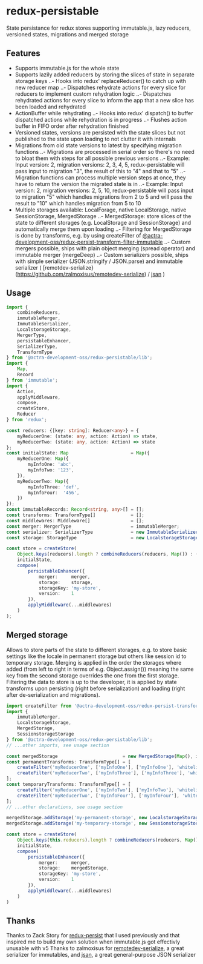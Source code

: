 # redux-persistable

State persistance for redux stores supporting immutable.js, lazy reducers, versioned states, migrations and merged storage


## Features

- Supports immutable.js for the whole state
- Supports lazily added reducers by storing the slices of state in separate storage keys
..- Hooks into redux' replaceReducer() to catch up with new reducer map
..- Dispatches rehydrate actions for every slice for reducers to implement custom rehydration logic
..- Dispatches rehydrated actions for every slice to inform the app that a new slice has been loaded and rehydrated
- ActionBuffer while rehydrating
..- Hooks into redux' dispatch() to buffer dispatched actions while rehydration is in progress
..- Flushes action buffer in FIFO order after rehydration finished
- Versioned states, versions are persisted with the state slices but not published to the state upon loading to not clutter it with internals
- Migrations from old state versions to latest by specifying migration functions
..- Migrations are processed in serial order so there's no need to bloat them with steps for all possible previous versions
..- Example: Input version: 2, migration versions: 2, 3, 4, 5, redux-persistable will pass input to migration "3", the result of this to "4" and that to "5" 
..- Migration functions can process multiple version steps at once, they have to return the version the migrated state is in
..- Example: Input version: 2, migration versions: 2, 5, 10, redux-persistable will pass input to migration "5" which handles migrations from 2 to 5 and will pass the result to "10" which handles migration from 5 to 10
- Multiple storages available: LocalForage, native LocalStorage, native SessionStorage, MergedStorage
..- MergedStorage: store slices of the state to different storages (e.g. LocalStorage and SessionStorage) and automatically merge them upon loading
..- Filtering for MergedStorage is done by transforms, e.g. by using createFilter of [@actra-development-oss/redux-persist-transform-filter-immutable](https://github.com/actra-development-oss/redux-persist-transform-filter-immutable)
..- Custom mergers possible, ships with plain object merging (spread operator) and immutable merger (mergeDeep)
..- Custom serializers possible, ships with simple serializer (JSON.stringify / JSON.parse) and immutable serializer ( [remotdev-serialize}(https://github.com/zalmoxisus/remotedev-serialize) / [jsan](https://github.com/kolodny/jsan) )


## Usage

```typescript
import {
    combineReducers,
    immutableMerger,
    ImmutableSerializer,
    LocalstorageStorage,
    MergerType,
    persistableEnhancer,
    SerializerType,
    TransformType
} from '@actra-development-oss/redux-persistable/lib';
import {
    Map,
    Record
} from 'immutable';
import {
    Action,
    applyMiddleware,
    compose,
    createStore,
    Reducer
} from 'redux';

const reducers: {[key: string]: Reducer<any>} = {
    myReducerOne: (state: any, action: Action) => state,
    myReducerTwo: (state: any, action: Action) => state
};
const initialState: Map                       = Map({
    myReducerOne: Map({
        myInfoOne: 'abc',
        myInfoTwo: '123',
    }),
    myReducerTwo: Map({
        myInfoThree: 'def',
        myInfoFour:  '456',
    })
});
const immutableRecords: Record<string, any>[] = [];
const transforms: TransformType[]             = [];
const middlewares: Middleware[]               = [];
const merger: MergerType                      = immutableMerger;
const serializer: SerializerType              = new ImmutableSerializer(immutableRecords);
const storage: StorageType                    = new LocalstorageStorage(serializer, transforms);

const store = createStore(
    Object.keys(reducers).length ? combineReducers(reducers, Map()) : (state: any, action: Action) => state,
    initialState,
    compose(
        persistableEnhancer({
            merger:     merger,
            storage:    storage,
            storageKey: 'my-store',
            version:    1
        }),
        applyMiddleware(...middlewares)
    )
);
```


## Merged storage

Allows to store parts of the state to different storages, e.g. to store basic settings like the locale in permanent storage but others like session id to temporary storage.
Merging is applied in the order the storages where added (from left to right in terms of e.g. Object.assign()) meaning the same key from the second storage overrides the one from the first storage.
Filtering the data to store is up to the developer, it is applied by state transforms upon persisting (right before serialization) and loading (right after de-serialization and migrations).

```typescript
import createFilter from '@actra-development-oss/redux-persist-transform-filter-immutable';
import {
    immutableMerger,
    LocalstorageStorage,
    MergedStorage,
    SessionstorageStorage
} from '@actra-development-oss/redux-persistable/lib';
// ...other imports, see usage section

const mergedStorage                        = new MergedStorage(Map(), immutableMerger);
const permanentTransforms: TransformType[] = [
    createFilter('myReducerOne', ['myInfoOne'], ['myInfoOne'], 'whitelist'),
    createFilter('myReducerTwo', ['myInfoThree'], ['myInfoThree'], 'whitelist'),
];
const temporaryTransforms: TransformType[] = [
    createFilter('myReducerOne', ['myInfoTwo'], ['myInfoTwo'], 'whitelist'),
    createFilter('myReducerTwo', ['myInfoFour'], ['myInfoFour'], 'whitelist')
];
// ...other declarations, see usage section

mergedStorage.addStorage('my-permanent-storage', new LocalstorageStorage(serializer, permanentTransforms));
mergedStorage.addStorage('my-temporary-storage', new SessionstorageStorage(serializer, temporaryTransforms));

const store = createStore(
    Object.keys(this.reducers).length ? combineReducers(reducers, Map()) : (state: any, action: Action) => state,
    initialState,
    compose(
        persistableEnhancer({
            merger:     merger,
            storage:    mergedStorage,
            storageKey: 'my-store',
            version:    1
        }),
        applyMiddleware(...middlewares)
    )
)
```


## Thanks

Thanks to Zack Story for [redux-persist](https://github.com/rt2zz/redux-persist) that I used previously and that inspired me to build my own solution when immutable.js got effectivly unusable with v5
Thanks to zalmoxisus for [remotedev-serialize](https://github.com/zalmoxisus/remotedev-serialize), a great serializer for immutables, and [jsan](https://github.com/zalmoxisus/jsan), a great general-purpose JSON serializer